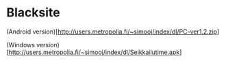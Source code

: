 # Blacksite

(Android version)[http://users.metropolia.fi/~simooj/index/dl/PC-ver1.2.zip]

(Windows version)[http://users.metropolia.fi/~simooj/index/dl/Seikkailutime.apk]
